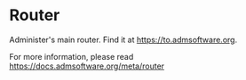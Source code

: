 # Router

Administer's main router. Find it at https://to.admsoftware.org.

For more information, please read https://docs.admsoftware.org/meta/router
